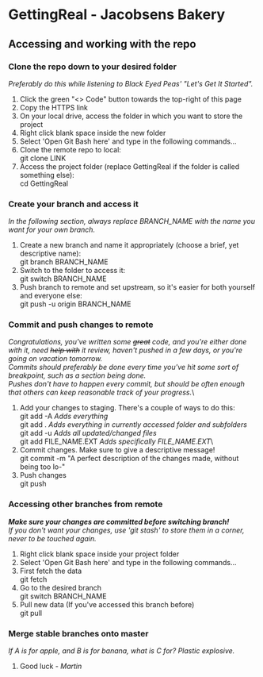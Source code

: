 # GettingReal - Jacobsens Bakery
## Accessing and working with the repo
### Clone the repo down to your desired folder
_Preferably do this while listening to Black Eyed Peas' "Let's Get It Started"._
1) Click the green "<> Code" button towards the top-right of this page
2) Copy the HTTPS link
3) On your local drive, access the folder in which you want to store the project
4) Right click blank space inside the new folder
5) Select 'Open Git Bash here' and type in the following commands...
6) Clone the remote repo to local:\
     git clone LINK
7) Access the project folder (replace GettingReal if the folder is called something else):\
     cd GettingReal

### Create your branch and access it
_In the following section, always replace BRANCH_NAME with the name you want for your own branch._
1) Create a new branch and name it appropriately (choose a brief, yet descriptive name):\
     git branch BRANCH_NAME
3) Switch to the folder to access it:\
     git switch BRANCH_NAME
4) Push branch to remote and set upstream, so it's easier for both yourself and everyone else:\
     git push -u origin BRANCH_NAME

### Commit and push changes to remote
_Congratulations, you've written some ~~great~~ code, and you're either done with it, need ~~help with~~ it review, haven't pushed in a few days, or you're going on vacation tomorrow.\
Commits should preferably be done every time you've hit some sort of breakpoint, such as a section being done.\
Pushes don't have to happen every commit, but should be often enough that others can keep reasonable track of your progress._\
1) Add your changes to staging. There's a couple of ways to do this:\
     git add -A  _Adds everything_\
     git add .  _Adds everything in currently accessed folder and subfolders_\
     git add -u  _Adds all updated/changed files_\
     git add FILE_NAME.EXT  _Adds specifically FILE_NAME.EXT_\
2) Commit changes. Make sure to give a descriptive message!\
     git commit -m "A perfect description of the changes made, without being too lo-"
3) Push changes\
     git push

### Accessing other branches from remote
_**Make sure your changes are committed before switching branch!**\
If you don't want your changes, use 'git stash' to store them in a corner, never to be touched again._
1) Right click blank space inside your project folder
2) Select 'Open Git Bash here' and type in the following commands...
3) First fetch the data\
     git fetch
4) Go to the desired branch\
     git switch BRANCH_NAME
5) Pull new data (If you've accessed this branch before)\
     git pull

### Merge stable branches onto master
_If A is for apple, and B is for banana, what is C for? Plastic explosive._
1) Good luck _- Martin_

